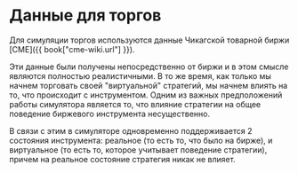 # Данные для торгов

Для симуляции торгов используются данные Чикагской товарной биржи [CME]({{ book["cme-wiki.url"] }}). 

Эти данные были получены непосредственно от биржи и в этом смысле являются полностью реалистичными. В то же время, как только мы начнем торговать своей "виртуальной" стратегий, мы начнем влиять на то, что происходит с инструментом. Одним из важных предположений работы симулятора является то, что влияние стратегии на общее поведение биржевого инструмента несущественно.

В связи с этим в симуляторе одновременно поддерживается 2 состояния инструмента: реальное (то есть то, что было на бирже), и виртуальное (то есть то, которое учитывает поведение стратегии), причем на реальное состояние стратегия никак не влияет.
